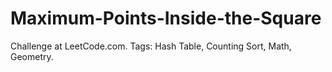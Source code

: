 # Maximum-Points-Inside-the-Square
Challenge at LeetCode.com. Tags: Hash Table, Counting Sort, Math, Geometry.
